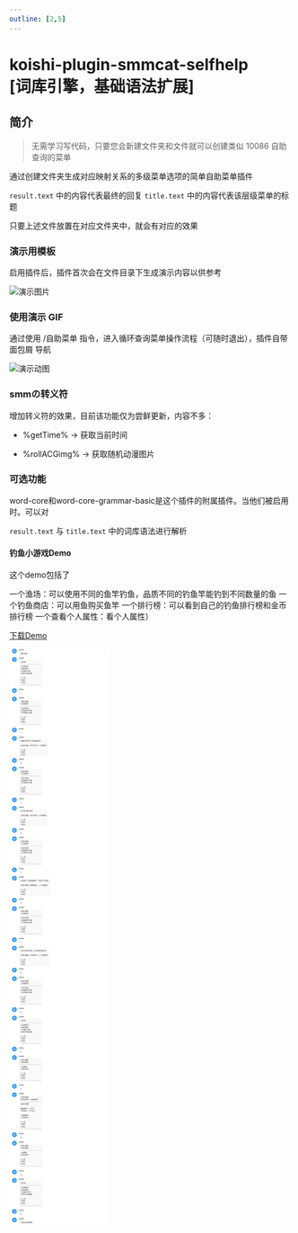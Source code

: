 ```yaml
---
outline: [2,5]
---
```


# koishi-plugin-smmcat-selfhelp<br>[词库引擎，基础语法扩展]

## 简介

> 无需学习写代码，只要您会新建文件夹和文件就可以创建类似 10086 自助查询的菜单

通过创建文件夹生成对应映射关系的多级菜单选项的简单自助菜单插件

`result.text` 中的内容代表最终的回复
`title.text` 中的内容代表该层级菜单的标题

只要上述文件放置在对应文件夹中，就会有对应的效果

### 演示用模板

启用插件后，插件首次会在文件目录下生成演示内容以供参考

![演示图片](https://forum.koishi.xyz/uploads/default/original/2X/3/3a44f4de609c771bb365e2bcba9470d4d547e2eb.png)

### 使用演示 GIF

通过使用 /自助菜单 指令，进入循环查询菜单操作流程（可随时退出），插件自带 面包屑 导航

![演示动图](https://forum.koishi.xyz/uploads/default/original/2X/3/3c36dc2c9008dbac9b95811a119550fc0689db1c.gif)

### smmの转义符

增加转义符的效果，目前该功能仅为尝鲜更新，内容不多：

* %getTime% → 获取当前时间

* %rollACGimg% → 获取随机动漫图片

### 可选功能

word-core和word-core-grammar-basic是这个插件的附属插件。当他们被启用时。可以对

`result.text` 与 `title.text` 中的词库语法进行解析

#### 钓鱼小游戏Demo

这个demo包括了

一个渔场：可以使用不同的鱼竿钓鱼，品质不同的钓鱼竿能钓到不同数量的鱼
一个钓鱼商店：可以用鱼购买鱼竿
一个排行榜：可以看到自己的钓鱼排行榜和金币排行榜
一个查看个人属性：看个人属性）

[下载Demo](./src/selfHelp.zip)

![大概效果图(没截完)](./src/chat_screenshot.png)
